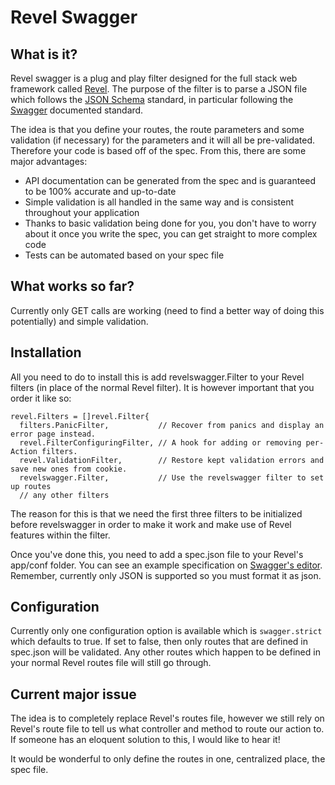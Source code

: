 Revel Swagger
============

## What is it?
Revel swagger is a plug and play filter designed for the full stack web framework called [Revel](http://github.com/revel/revel). The purpose of the filter is to parse a JSON file which follows the [JSON Schema](http://json-schema.org/) standard, in particular following the [Swagger](http://swagger.io) documented standard.

The idea is that you define your routes, the route parameters and some validation (if necessary) for the parameters and it will all be pre-validated. Therefore your code is based off of the spec. From this, there are some major advantages:

- API documentation can be generated from the spec and is guaranteed to be 100% accurate and up-to-date
- Simple validation is all handled in the same way and is consistent throughout your application
- Thanks to basic validation being done for you, you don't have to worry about it once you write the spec, you can get straight to more complex code
- Tests can be automated based on your spec file

## What works so far?

Currently only GET calls are working (need to find a better way of doing this potentially) and simple validation.

## Installation
All you need to do to install this is add revelswagger.Filter to your Revel filters (in place of the normal Revel filter). It is however important that you order it like so:

```
revel.Filters = []revel.Filter{
  filters.PanicFilter,           // Recover from panics and display an error page instead.
  revel.FilterConfiguringFilter, // A hook for adding or removing per-Action filters.
  revel.ValidationFilter,        // Restore kept validation errors and save new ones from cookie.
  revelswagger.Filter,           // Use the revelswagger filter to set up routes
  // any other filters
```

The reason for this is that we need the first three filters to be initialized before revelswagger in order to make it work and make use of Revel features within the filter.

Once you've done this, you need to add a spec.json file to your Revel's app/conf folder. You can see an example specification on [Swagger's editor](http://editor.swagger.wordnik.com/#/edit). Remember, currently only JSON is supported so you must format it as json.

## Configuration
Currently only one configuration option is available which is `swagger.strict` which defaults to true. If set to false, then only routes that are defined in spec.json will be validated. Any other routes which happen to be defined in your normal Revel routes file will still go through.

## Current major issue
The idea is to completely replace Revel's routes file, however we still rely on Revel's route file to tell us what controller and method to route our action to. If someone has an eloquent solution to this, I would like to hear it!

It would be wonderful to only define the routes in one, centralized place, the spec file.
